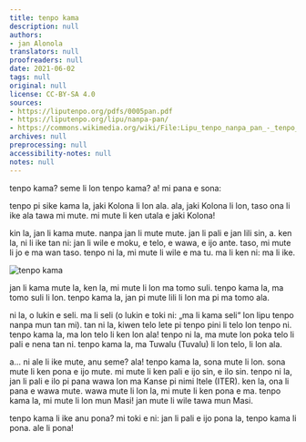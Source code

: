 ```yaml
---
title: tenpo kama
description: null
authors:
- jan Alonola
translators: null
proofreaders: null
date: 2021-06-02
tags: null
original: null
license: CC-BY-SA 4.0
sources:
- https://liputenpo.org/pdfs/0005pan.pdf
- https://liputenpo.org/lipu/nanpa-pan/
- https://commons.wikimedia.org/wiki/File:Lipu_tenpo_nanpa_pan_-_tenpo_kama.png
archives: null
preprocessing: null
accessibility-notes: null
notes: null
---
```


tenpo kama? seme li lon tenpo kama? a! mi pana e sona:

tenpo pi sike kama la, jaki Kolona li lon ala. ala, jaki Kolona li lon, taso ona li ike ala tawa mi mute. mi mute li ken utala e jaki Kolona!

kin la, jan li kama mute. nanpa jan li mute mute. jan li pali e jan lili sin, a. ken la, ni li ike tan ni: jan li wile e moku, e telo, e wawa, e ijo ante. taso, mi mute li jo e ma wan taso. tenpo ni la, mi mute li wile e ma tu. ma li ken ni: ma li ike.

![tenpo kama](https://upload.wikimedia.org/wikipedia/commons/2/28/Lipu_tenpo_nanpa_pan_-_tenpo_kama.png)

jan li kama mute la, ken la, mi mute li lon ma tomo suli. tenpo kama la, ma tomo suli li lon. tenpo kama la, jan pi mute lili li lon ma pi ma tomo ala.

ni la, o lukin e seli. ma li seli (o lukin e toki ni: „ma li kama seli“ lon lipu tenpo nanpa mun tan mi). tan ni la, kiwen telo lete pi tenpo pini li telo lon tenpo ni. tenpo kama la, ma lon telo li ken lon ala! tenpo ni la, ma mute lon poka telo li pali e nena tan ni. tenpo kama la, ma Tuwalu (Tuvalu) li lon telo, li lon ala.

a… ni ale li ike mute, anu seme? ala! tenpo kama la, sona mute li lon. sona mute li ken pona e ijo mute. mi mute li ken pali e ijo sin, e ilo sin. tenpo ni la, jan li pali e ilo pi pana wawa lon ma Kanse pi nimi Itele (ITER). ken la, ona li pana e wawa mute. wawa mute li lon la, mi mute li ken pona e ma. tenpo kama la, mi mute li lon mun Masi! jan mute li wile tawa mun Masi.

tenpo kama li ike anu pona? mi toki e ni: jan li pali e ijo pona la, tenpo kama li pona. ale li pona!
